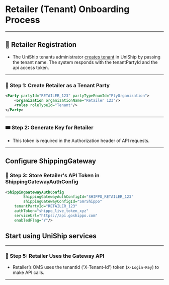 # Retailer (Tenant) Onboarding Process

---

## 📝 Retailer Registration
- The UniShip tenants administrator [creates tenant](createTenant.md) in UniShip by passing the tenant name. The system responds with the tenantPartyId and the api access token. 

---

### 🧱 Step 1: Create Retailer as a Tenant Party
```xml
<Party partyId="RETAILER_123" partyTypeEnumId="PtyOrganization">
    <organization organizationName="Retailer 123"/>
    <roles roleTypeId="Tenant"/>
</Party>
```
---

### 🎟️ Step 2: Generate Key for Retailer
- This token is required in the Authorization header of API requests.

---

## Configure ShippingGateway

### 🔐 Step 3: Store Retailer's API Token in ShippingGatewayAuthConfig
```xml
<ShippingGatewayAuthConfig
        ShippingGatewayAuthConfigId="SHIPPO_RETAILER_123"
        shippingGatewayConfigId="SmrShippo"
    tenantPartyId="RETAILER_123"
    authToken="shippo_live_token_xyz"
    serviceUrl="https://api.goshippo.com"
    enabledFlag="Y"/>
```

## Start using UniShip services

---

### 📡 Step 5: Retailer Uses the Gateway API
- Retailer’s OMS uses the tenantId ('X-Tenant-Id') token (`X-Login-Key`) to make API calls.  

---

